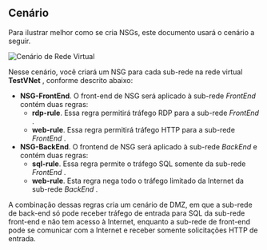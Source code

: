 ## <a name="scenario"></a>Cenário
Para ilustrar melhor como se cria NSGs, este documento usará o cenário a seguir.

![Cenário de Rede Virtual](./media/virtual-networks-create-nsg-scenario-include/figure1.png)

Nesse cenário, você criará um NSG para cada sub-rede na rede virtual **TestVNet** , conforme descrito abaixo: 

* **NSG-FrontEnd**. O front-end de NSG será aplicado à sub-rede *FrontEnd* contém duas regras:    
  * **rdp-rule**. Essa regra permitirá tráfego RDP para a sub-rede *FrontEnd* .
  * **web-rule**. Essa regra permitirá tráfego HTTP para a sub-rede *FrontEnd* .
* **NSG-BackEnd**. O frontend de NSG será aplicado à sub-rede *BackEnd* e contém duas regras:    
  * **sql-rule**. Essa regra permite o tráfego SQL somente da sub-rede *FrontEnd* .
  * **web-rule**. Esta regra nega todo o tráfego limitado da Internet da sub-rede *BackEnd* .

A combinação dessas regras cria um cenário de DMZ, em que a sub-rede de back-end só pode receber tráfego de entrada para SQL da sub-rede front-end e não tem acesso à Internet, enquanto a sub-rede de front-end pode se comunicar com a Internet e receber somente solicitações HTTP de entrada.


